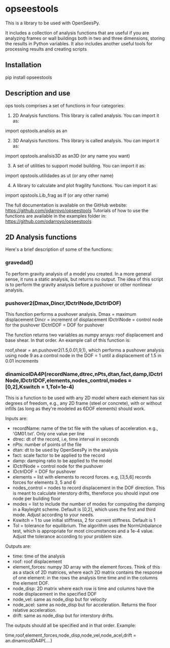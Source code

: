 # opseestools

This is a library to be used with OpenSeesPy.

It includes a collection of analysis functions that are useful if you are analyzing frames or wall buildings both in two and three dimensions, storing the results in Python variables. 
It also includes another useful tools for processing results and creating scripts

## Installation

pip install opseestools

## Description and use 

ops tools comprises a set of functions in four categories:

1) 2D Analysis functions. This library is called analysis. You can import it as:

import opstools.analisis as an

2) 3D Analysis functions. This library is called analysis. You can import it as:

import opstools.analisis3D as an3D (or any name you want)

3) A set of utilities to support model building. You can import it as:

import opstools.utilidades as ut (or any other name)

4) A library to calculate and plot fragility functions. You can import it as:

import opstools.Lib_frag as lf (or any other name)

The full documentation is available on the GitHub website: https://github.com/odarroyo/opseestools 
Tutorials of how to use the functions are available in the examples folder in: https://github.com/odarroyo/opseestools 

## 2D Analysis functions

Here's a brief description of some of the functions:

### gravedad()
To perform gravity analysis of a model you created. In a more general sense, it runs a static analysis, but returns no output. The idea of this script is to perform the gravity analysis before a pushover or other nonlinear analysis.

### pushover2(Dmax,Dincr,IDctrlNode,IDctrlDOF)

This function performs a pushover analysis.
Dmax = maximum displacement
Dincr = increment of displacement
IDctrlNode = control node for the pushover
IDctrlDOF = DOF for pushover

The function returns two variables as numpy arrays: roof displacement and base shear. In that order. An example call  of this function is:

roof,shear = an.pushover2(1.5,0.01,9,1), which performs a pushover analysis using node 9 as a control node in the DOF = 1 until a displacement of 1.5 in 0.01 increments

### dinamicoIDA4P(recordName,dtrec,nPts,dtan,fact,damp,IDctrlNode,IDctrlDOF,elements,nodes_control,modes = [0,2],Kswitch = 1,Tol=1e-4)

This is a function to be used with any 2D model where each element has six degrees of freedom, e.g., any 2D frame (steel or concrete), with or without infills (as long as they're modeled as 6DOF elements) should work.

Inputs are:
- recordName: name of the txt file with the values of acceleration. e.g., 'GM01.txt'. Only one value per line
- dtrec: dt of the record, i.e, time interval in seconds
- nPts: number of points of the file
- dtan: dt to be used by OpenSeesPy in the analysis
- fact: scale factor to be applied to the record
- damp: damping ratio to be applied to the model
- IDctrlNode = control node for the pushover
- IDctrlDOF = DOF for pushover
- elements = list with elements to record forces. e.g, [3,5,6] records forces for elements 3, 5 and 6
- nodes_control = nodes to record displacement in the DOF direction. This is meant to calculate interstory drifts, thereforce you should input one node per building floor
- modes = list to include the number of modes for computing the damping in a Rayleight scheme. Default is [0,2], which uses the first and third mode. Adjust according to your needs.
- Kswitch = 1 to use initial stiffness, 2 for current stiffness. Default is 1
- Tol = tolerance for equilibrium. The algorithm uses the NormUnbalance test, which is appropriate for most circumstances and a 1e-4 value. Adjust the tolerance according to your problem size.

Outputs are:
- time: time of the analysis
- roof: roof displacement
- element_forces: numpy 3D array with the element forces. Think of this as a stack of 2D matrices, where each 2D matrix contains the response of one element: in the rows the analysis time time and in the columns the element DOF.
- node_disp: 2D matrix where each row is time and columns have the node displacement in the specified DOF
- node_vel: same as node_disp but for velocity
- node_acel: same as node_disp but for acceleration. Returns the floor relative acceleration.
- drift: same as node_disp but for interstory drifts.

The outputs should all be specified and in that order. Example:

time,roof,element_forces,node_disp,node_vel,node_acel,drift = an.dinamicoIDA4P(....)




